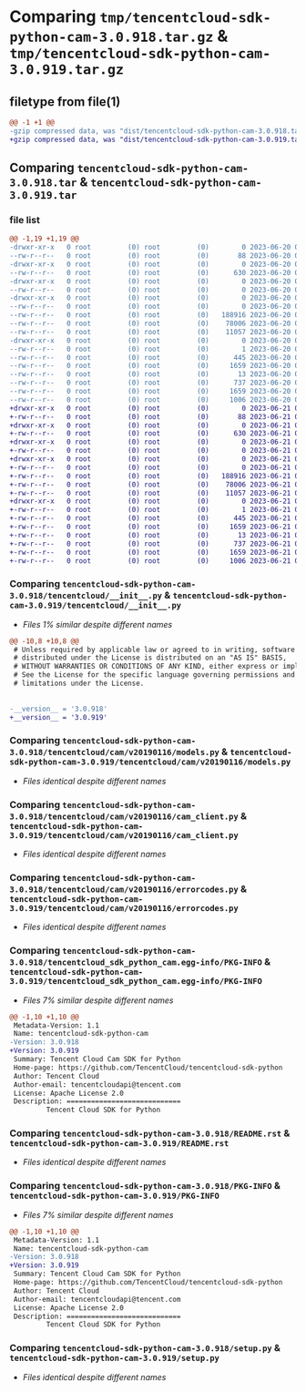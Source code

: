 # Comparing `tmp/tencentcloud-sdk-python-cam-3.0.918.tar.gz` & `tmp/tencentcloud-sdk-python-cam-3.0.919.tar.gz`

## filetype from file(1)

```diff
@@ -1 +1 @@
-gzip compressed data, was "dist/tencentcloud-sdk-python-cam-3.0.918.tar", last modified: Tue Jun 20 02:34:36 2023, max compression
+gzip compressed data, was "dist/tencentcloud-sdk-python-cam-3.0.919.tar", last modified: Wed Jun 21 00:19:05 2023, max compression
```

## Comparing `tencentcloud-sdk-python-cam-3.0.918.tar` & `tencentcloud-sdk-python-cam-3.0.919.tar`

### file list

```diff
@@ -1,19 +1,19 @@
-drwxr-xr-x   0 root         (0) root         (0)        0 2023-06-20 02:34:36.000000 tencentcloud-sdk-python-cam-3.0.918/
--rw-r--r--   0 root         (0) root         (0)       88 2023-06-20 02:34:36.000000 tencentcloud-sdk-python-cam-3.0.918/setup.cfg
-drwxr-xr-x   0 root         (0) root         (0)        0 2023-06-20 02:34:36.000000 tencentcloud-sdk-python-cam-3.0.918/tencentcloud/
--rw-r--r--   0 root         (0) root         (0)      630 2023-06-20 02:34:35.000000 tencentcloud-sdk-python-cam-3.0.918/tencentcloud/__init__.py
-drwxr-xr-x   0 root         (0) root         (0)        0 2023-06-20 02:34:36.000000 tencentcloud-sdk-python-cam-3.0.918/tencentcloud/cam/
--rw-r--r--   0 root         (0) root         (0)        0 2023-06-20 02:34:35.000000 tencentcloud-sdk-python-cam-3.0.918/tencentcloud/cam/__init__.py
-drwxr-xr-x   0 root         (0) root         (0)        0 2023-06-20 02:34:36.000000 tencentcloud-sdk-python-cam-3.0.918/tencentcloud/cam/v20190116/
--rw-r--r--   0 root         (0) root         (0)        0 2023-06-20 02:34:35.000000 tencentcloud-sdk-python-cam-3.0.918/tencentcloud/cam/v20190116/__init__.py
--rw-r--r--   0 root         (0) root         (0)   188916 2023-06-20 02:34:35.000000 tencentcloud-sdk-python-cam-3.0.918/tencentcloud/cam/v20190116/models.py
--rw-r--r--   0 root         (0) root         (0)    78006 2023-06-20 02:34:35.000000 tencentcloud-sdk-python-cam-3.0.918/tencentcloud/cam/v20190116/cam_client.py
--rw-r--r--   0 root         (0) root         (0)    11057 2023-06-20 02:34:35.000000 tencentcloud-sdk-python-cam-3.0.918/tencentcloud/cam/v20190116/errorcodes.py
-drwxr-xr-x   0 root         (0) root         (0)        0 2023-06-20 02:34:36.000000 tencentcloud-sdk-python-cam-3.0.918/tencentcloud_sdk_python_cam.egg-info/
--rw-r--r--   0 root         (0) root         (0)        1 2023-06-20 02:34:36.000000 tencentcloud-sdk-python-cam-3.0.918/tencentcloud_sdk_python_cam.egg-info/dependency_links.txt
--rw-r--r--   0 root         (0) root         (0)      445 2023-06-20 02:34:36.000000 tencentcloud-sdk-python-cam-3.0.918/tencentcloud_sdk_python_cam.egg-info/SOURCES.txt
--rw-r--r--   0 root         (0) root         (0)     1659 2023-06-20 02:34:36.000000 tencentcloud-sdk-python-cam-3.0.918/tencentcloud_sdk_python_cam.egg-info/PKG-INFO
--rw-r--r--   0 root         (0) root         (0)       13 2023-06-20 02:34:36.000000 tencentcloud-sdk-python-cam-3.0.918/tencentcloud_sdk_python_cam.egg-info/top_level.txt
--rw-r--r--   0 root         (0) root         (0)      737 2023-06-20 02:34:35.000000 tencentcloud-sdk-python-cam-3.0.918/README.rst
--rw-r--r--   0 root         (0) root         (0)     1659 2023-06-20 02:34:36.000000 tencentcloud-sdk-python-cam-3.0.918/PKG-INFO
--rw-r--r--   0 root         (0) root         (0)     1006 2023-06-20 02:34:35.000000 tencentcloud-sdk-python-cam-3.0.918/setup.py
+drwxr-xr-x   0 root         (0) root         (0)        0 2023-06-21 00:19:05.000000 tencentcloud-sdk-python-cam-3.0.919/
+-rw-r--r--   0 root         (0) root         (0)       88 2023-06-21 00:19:05.000000 tencentcloud-sdk-python-cam-3.0.919/setup.cfg
+drwxr-xr-x   0 root         (0) root         (0)        0 2023-06-21 00:19:05.000000 tencentcloud-sdk-python-cam-3.0.919/tencentcloud/
+-rw-r--r--   0 root         (0) root         (0)      630 2023-06-21 00:19:05.000000 tencentcloud-sdk-python-cam-3.0.919/tencentcloud/__init__.py
+drwxr-xr-x   0 root         (0) root         (0)        0 2023-06-21 00:19:05.000000 tencentcloud-sdk-python-cam-3.0.919/tencentcloud/cam/
+-rw-r--r--   0 root         (0) root         (0)        0 2023-06-21 00:19:05.000000 tencentcloud-sdk-python-cam-3.0.919/tencentcloud/cam/__init__.py
+drwxr-xr-x   0 root         (0) root         (0)        0 2023-06-21 00:19:05.000000 tencentcloud-sdk-python-cam-3.0.919/tencentcloud/cam/v20190116/
+-rw-r--r--   0 root         (0) root         (0)        0 2023-06-21 00:19:05.000000 tencentcloud-sdk-python-cam-3.0.919/tencentcloud/cam/v20190116/__init__.py
+-rw-r--r--   0 root         (0) root         (0)   188916 2023-06-21 00:19:05.000000 tencentcloud-sdk-python-cam-3.0.919/tencentcloud/cam/v20190116/models.py
+-rw-r--r--   0 root         (0) root         (0)    78006 2023-06-21 00:19:05.000000 tencentcloud-sdk-python-cam-3.0.919/tencentcloud/cam/v20190116/cam_client.py
+-rw-r--r--   0 root         (0) root         (0)    11057 2023-06-21 00:19:05.000000 tencentcloud-sdk-python-cam-3.0.919/tencentcloud/cam/v20190116/errorcodes.py
+drwxr-xr-x   0 root         (0) root         (0)        0 2023-06-21 00:19:05.000000 tencentcloud-sdk-python-cam-3.0.919/tencentcloud_sdk_python_cam.egg-info/
+-rw-r--r--   0 root         (0) root         (0)        1 2023-06-21 00:19:05.000000 tencentcloud-sdk-python-cam-3.0.919/tencentcloud_sdk_python_cam.egg-info/dependency_links.txt
+-rw-r--r--   0 root         (0) root         (0)      445 2023-06-21 00:19:05.000000 tencentcloud-sdk-python-cam-3.0.919/tencentcloud_sdk_python_cam.egg-info/SOURCES.txt
+-rw-r--r--   0 root         (0) root         (0)     1659 2023-06-21 00:19:05.000000 tencentcloud-sdk-python-cam-3.0.919/tencentcloud_sdk_python_cam.egg-info/PKG-INFO
+-rw-r--r--   0 root         (0) root         (0)       13 2023-06-21 00:19:05.000000 tencentcloud-sdk-python-cam-3.0.919/tencentcloud_sdk_python_cam.egg-info/top_level.txt
+-rw-r--r--   0 root         (0) root         (0)      737 2023-06-21 00:19:05.000000 tencentcloud-sdk-python-cam-3.0.919/README.rst
+-rw-r--r--   0 root         (0) root         (0)     1659 2023-06-21 00:19:05.000000 tencentcloud-sdk-python-cam-3.0.919/PKG-INFO
+-rw-r--r--   0 root         (0) root         (0)     1006 2023-06-21 00:19:05.000000 tencentcloud-sdk-python-cam-3.0.919/setup.py
```

### Comparing `tencentcloud-sdk-python-cam-3.0.918/tencentcloud/__init__.py` & `tencentcloud-sdk-python-cam-3.0.919/tencentcloud/__init__.py`

 * *Files 1% similar despite different names*

```diff
@@ -10,8 +10,8 @@
 # Unless required by applicable law or agreed to in writing, software
 # distributed under the License is distributed on an "AS IS" BASIS,
 # WITHOUT WARRANTIES OR CONDITIONS OF ANY KIND, either express or implied.
 # See the License for the specific language governing permissions and
 # limitations under the License.
 
 
-__version__ = '3.0.918'
+__version__ = '3.0.919'
```

### Comparing `tencentcloud-sdk-python-cam-3.0.918/tencentcloud/cam/v20190116/models.py` & `tencentcloud-sdk-python-cam-3.0.919/tencentcloud/cam/v20190116/models.py`

 * *Files identical despite different names*

### Comparing `tencentcloud-sdk-python-cam-3.0.918/tencentcloud/cam/v20190116/cam_client.py` & `tencentcloud-sdk-python-cam-3.0.919/tencentcloud/cam/v20190116/cam_client.py`

 * *Files identical despite different names*

### Comparing `tencentcloud-sdk-python-cam-3.0.918/tencentcloud/cam/v20190116/errorcodes.py` & `tencentcloud-sdk-python-cam-3.0.919/tencentcloud/cam/v20190116/errorcodes.py`

 * *Files identical despite different names*

### Comparing `tencentcloud-sdk-python-cam-3.0.918/tencentcloud_sdk_python_cam.egg-info/PKG-INFO` & `tencentcloud-sdk-python-cam-3.0.919/tencentcloud_sdk_python_cam.egg-info/PKG-INFO`

 * *Files 7% similar despite different names*

```diff
@@ -1,10 +1,10 @@
 Metadata-Version: 1.1
 Name: tencentcloud-sdk-python-cam
-Version: 3.0.918
+Version: 3.0.919
 Summary: Tencent Cloud Cam SDK for Python
 Home-page: https://github.com/TencentCloud/tencentcloud-sdk-python
 Author: Tencent Cloud
 Author-email: tencentcloudapi@tencent.com
 License: Apache License 2.0
 Description: ============================
         Tencent Cloud SDK for Python
```

### Comparing `tencentcloud-sdk-python-cam-3.0.918/README.rst` & `tencentcloud-sdk-python-cam-3.0.919/README.rst`

 * *Files identical despite different names*

### Comparing `tencentcloud-sdk-python-cam-3.0.918/PKG-INFO` & `tencentcloud-sdk-python-cam-3.0.919/PKG-INFO`

 * *Files 7% similar despite different names*

```diff
@@ -1,10 +1,10 @@
 Metadata-Version: 1.1
 Name: tencentcloud-sdk-python-cam
-Version: 3.0.918
+Version: 3.0.919
 Summary: Tencent Cloud Cam SDK for Python
 Home-page: https://github.com/TencentCloud/tencentcloud-sdk-python
 Author: Tencent Cloud
 Author-email: tencentcloudapi@tencent.com
 License: Apache License 2.0
 Description: ============================
         Tencent Cloud SDK for Python
```

### Comparing `tencentcloud-sdk-python-cam-3.0.918/setup.py` & `tencentcloud-sdk-python-cam-3.0.919/setup.py`

 * *Files identical despite different names*

